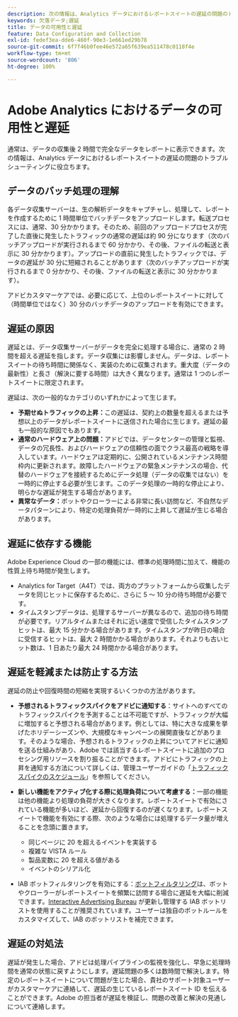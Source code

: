 ```yaml
---
description: 次の情報は、Analytics データにおけるレポートスイートの遅延の問題のトラブルシューティングに役立ちます。
keywords: 欠落データ;遅延
title: データの可用性と遅延
feature: Data Configuration and Collection
exl-id: fedef3ea-dde6-460f-90e3-1e661ed29b78
source-git-commit: 6f7f46b0fee46e572a65f639ea511478c0118f4e
workflow-type: tm+mt
source-wordcount: '806'
ht-degree: 100%

---
```


# Adobe Analytics におけるデータの可用性と遅延

通常は、データの収集後 2 時間で完全なデータをレポートに表示できます。次の情報は、Analytics データにおけるレポートスイートの遅延の問題のトラブルシューティングに役立ちます。

## データのバッチ処理の理解

各データ収集サーバーは、生の解析データをキャプチャし、処理して、レポートを作成するために 1 時間単位でバッチデータをアップロードします。転送プロセスには、通常、30 分かかります。そのため、前回のアップロードプロセスが完了した直後に発生したトラフィックの通常の遅延は約 90 分になります（次のバッチアップロードが実行されるまで 60 分かかり、その後、ファイルの転送と表示に 30 分かかります）。アップロードの直前に発生したトラフィックでは、データの遅延が 30 分に短縮されることがあります（次のバッチアップロードが実行されるまで 0 分かかり、その後、ファイルの転送と表示に 30 分かかります）。

アドビカスタマーケアでは、必要に応じて、上位のレポートスイートに対して（時間単位ではなく）30 分のバッチデータのアップロードを有効にできます。

## 遅延の原因

遅延とは、データ収集サーバーがデータを完全に処理する場合に、通常の 2 時間を超える遅延を指します。データ収集には影響しません。データは、レポートスイートの待ち時間に関係なく、実装のために収集されます。重大度（データの最新性）と長さ（解決に要する時間）は大きく異なります。通常は 1 つのレポートスイートに限定されます。

遅延は、次の一般的なカテゴリのいずれかによって生じます。

* **予期せぬトラフィックの上昇：**&#x200B;この遅延は、契約上の数量を超えるまたは予想以上のデータがレポートスイートに送信された場合に生じます。遅延の最も一般的な原因でもあります。
* **通常のハードウェア上の問題：**&#x200B;アドビでは、データセンターの管理と監視、データの冗長性、およびハードウェアの信頼性の面でクラス最高の戦略を導入しています。ハードウェアは定期的に、公開されているメンテナンス時間枠内に更新されます。故障したハードウェアの緊急メンテナンスの場合、代替のハードウェアを接続するためにデータ処理（データの収集ではない）を一時的に停止する必要が生じます。このデータ処理の一時的な停止により、明らかな遅延が発生する場合があります。
* **異常なデータ：**&#x200B;ボットやクローラーによる非常に長い訪問など、不自然なデータパターンにより、特定の処理負荷が一時的に上昇して遅延が生じる場合があります。

## 遅延に依存する機能

Adobe Experience Cloud の一部の機能には、標準の処理時間に加えて、機能の性質上待ち時間が発生します。

* Analytics for Target（A4T）では、両方のプラットフォームから収集したデータを同じヒットに保存するために、さらに 5 ～ 10 分の待ち時間が必要です。
* タイムスタンプデータは、処理するサーバーが異なるので、追加の待ち時間が必要です。リアルタイムまたはそれに近い速度で受信したタイムスタンプヒットは、最大 15 分かかる場合があります。タイムスタンプが昨日の場合に受信するヒットは、最大 2 時間かかる場合があります。それよりも古いヒット数は、1 日あたり最大 24 時間かかる場合があります。

## 遅延を軽減または防止する方法

遅延の防止や回復時間の短縮を実現するいくつかの方法があります。

* **予想されるトラフィックスパイクをアドビに通知する**：サイトへのすべてのトラフィックスパイクを予測することは不可能ですが、トラフィックが大幅に増加すると予想される場合があります。例としては、特に大きな成果を挙げたホリデーシーズンや、大規模なキャンペーンの展開直後などがあります。そのような場合、予想されるトラフィックの上昇についてアドビに通知を送る仕組みがあり、Adobe では該当するレポートスイートに追加のプロセシング用リソースを割り振ることができます。アドビにトラフィックの上昇を通知する方法について詳しくは、管理ユーザーガイドの「[トラフィックスパイクのスケジュール](/help/admin/admin/c-manage-report-suites/c-edit-report-suites/c-traffic-management/t-traffic-schedule-spike.md)」を参照してください。
* **新しい機能をアクティブ化する際に処理負荷について考慮する：**&#x200B;一部の機能は他の機能より処理の負荷が大きくなります。レポートスイートで有効にされている機能が多いほど、遅延から回復するのが遅くなります。レポートスイートで機能を有効にする際、次のような場合には処理するデータ量が増えることを念頭に置きます。

   * 同じページに 20 を超えるイベントを実装する
   * 複雑な VISTA ルール
   * 製品変数に 20 を超える値がある
   * イベントのシリアル化

* IAB ボットフィルタリングを有効にする：[ボットフィルタリング](/help/admin/admin/bot-removal/bot-removal.md)は、ボットやクローラーがレポートスイートを頻繁に訪問する場合に遅延を大幅に削減できます。[Interactive Advertising Bureau](https://www.iab.net/about_the_iab) が更新し管理する IAB ボットリストを使用することが推奨されています。ユーザーは独自のボットルールをカスタマイズして、IAB のボットリストを補完できます。

## 遅延の対処法

遅延が発生した場合、アドビは処理パイプラインの監視を強化し、早急に処理時間を通常の状態に戻すようにします。遅延問題の多くは数時間で解決します。特定のレポートスイートについて問題が生じた場合、貴社のサポート対象ユーザーがカスタマーケアに連絡して、遅延の生じているレポートスイート ID を伝えることができます。Adobe の担当者が遅延を検証し、問題の改善と解決の見通しについて連絡します。
